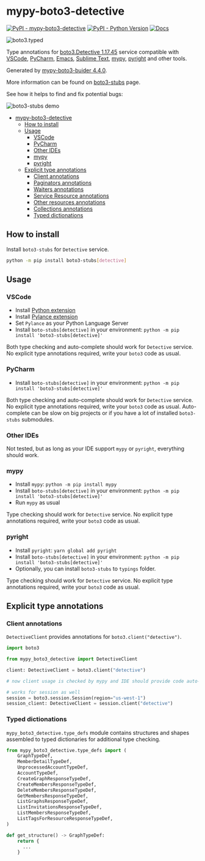 # mypy-boto3-detective

[![PyPI - mypy-boto3-detective](https://img.shields.io/pypi/v/mypy-boto3-detective.svg?color=blue)](https://pypi.org/project/mypy-boto3-detective)
[![PyPI - Python Version](https://img.shields.io/pypi/pyversions/mypy-boto3-detective.svg?color=blue)](https://pypi.org/project/mypy-boto3-detective)
[![Docs](https://img.shields.io/readthedocs/mypy-boto3-builder.svg?color=blue)](https://mypy-boto3-builder.readthedocs.io/)

![boto3.typed](https://github.com/vemel/mypy_boto3_builder/raw/master/logo.png)

Type annotations for
[boto3.Detective 1.17.45](https://boto3.amazonaws.com/v1/documentation/api/1.17.45/reference/services/detective.html#Detective) service
compatible with
[VSCode](https://code.visualstudio.com/),
[PyCharm](https://www.jetbrains.com/pycharm/),
[Emacs](https://www.gnu.org/software/emacs/),
[Sublime Text](https://www.sublimetext.com/),
[mypy](https://github.com/python/mypy),
[pyright](https://github.com/microsoft/pyright)
and other tools.

Generated by [mypy-boto3-buider 4.4.0](https://github.com/vemel/mypy_boto3_builder).

More information can be found on [boto3-stubs](https://pypi.org/project/boto3-stubs/) page.

See how it helps to find and fix potential bugs:

![boto3-stubs demo](https://github.com/vemel/mypy_boto3_builder/raw/master/demo.gif)

- [mypy-boto3-detective](#mypy-boto3-detective)
  - [How to install](#how-to-install)
  - [Usage](#usage)
    - [VSCode](#vscode)
    - [PyCharm](#pycharm)
    - [Other IDEs](#other-ides)
    - [mypy](#mypy)
    - [pyright](#pyright)
  - [Explicit type annotations](#explicit-type-annotations)
    - [Client annotations](#client-annotations)
    - [Paginators annotations](#paginators-annotations)
    - [Waiters annotations](#waiters-annotations)
    - [Service Resource annotations](#service-resource-annotations)
    - [Other resources annotations](#other-resources-annotations)
    - [Collections annotations](#collections-annotations)
    - [Typed dictionations](#typed-dictionations)

## How to install

Install `boto3-stubs` for `Detective` service.

```bash
python -m pip install boto3-stubs[detective]
```

## Usage

### VSCode

- Install [Python extension](https://marketplace.visualstudio.com/items?itemName=ms-python.python)
- Install [Pylance extension](https://marketplace.visualstudio.com/items?itemName=ms-python.vscode-pylance)
- Set `Pylance` as your Python Language Server
- Install `boto-stubs[detective]` in your environment: `python -m pip install 'boto3-stubs[detective]'`

Both type checking and auto-complete should work for `Detective` service.
No explicit type annotations required, write your `boto3` code as usual.

### PyCharm

- Install `boto-stubs[detective]` in your environment: `python -m pip install 'boto3-stubs[detective]'`

Both type checking and auto-complete should work for `Detective` service.
No explicit type annotations required, write your `boto3` code as usual.
Auto-complete can be slow on big projects or if you have a lot of installed `boto3-stubs` submodules.

### Other IDEs

Not tested, but as long as your IDE support `mypy` or `pyright`, everything should work.

### mypy

- Install `mypy`: `python -m pip install mypy`
- Install `boto-stubs[detective]` in your environment: `python -m pip install 'boto3-stubs[detective]'`
- Run `mypy` as usual

Type checking should work for `Detective` service.
No explicit type annotations required, write your `boto3` code as usual.

### pyright

- Install `pyright`: `yarn global add pyright`
- Install `boto-stubs[detective]` in your environment: `python -m pip install 'boto3-stubs[detective]'`
- Optionally, you can install `boto3-stubs` to `typings` folder.

Type checking should work for `Detective` service.
No explicit type annotations required, write your `boto3` code as usual.

## Explicit type annotations

### Client annotations

`DetectiveClient` provides annotations for `boto3.client("detective")`.

```python
import boto3

from mypy_boto3_detective import DetectiveClient

client: DetectiveClient = boto3.client("detective")

# now client usage is checked by mypy and IDE should provide code auto-complete

# works for session as well
session = boto3.session.Session(region="us-west-1")
session_client: DetectiveClient = session.client("detective")
```








### Typed dictionations

`mypy_boto3_detective.type_defs` module contains structures and shapes assembled
to typed dictionaries for additional type checking.

```python
from mypy_boto3_detective.type_defs import (
    GraphTypeDef,
    MemberDetailTypeDef,
    UnprocessedAccountTypeDef,
    AccountTypeDef,
    CreateGraphResponseTypeDef,
    CreateMembersResponseTypeDef,
    DeleteMembersResponseTypeDef,
    GetMembersResponseTypeDef,
    ListGraphsResponseTypeDef,
    ListInvitationsResponseTypeDef,
    ListMembersResponseTypeDef,
    ListTagsForResourceResponseTypeDef,
)

def get_structure() -> GraphTypeDef:
    return {
      ...
    }
```
